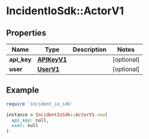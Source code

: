 # IncidentIoSdk::ActorV1

## Properties

| Name | Type | Description | Notes |
| ---- | ---- | ----------- | ----- |
| **api_key** | [**APIKeyV1**](APIKeyV1.md) |  | [optional] |
| **user** | [**UserV1**](UserV1.md) |  | [optional] |

## Example

```ruby
require 'incident_io_sdk'

instance = IncidentIoSdk::ActorV1.new(
  api_key: null,
  user: null
)
```

